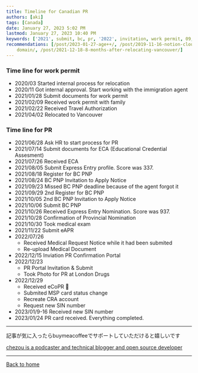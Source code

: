 ```yaml
---
title: Timeline for Canadian PR
authors: [aki]
tags: [Canada]
date: January 27, 2023 5:02 PM
lastmod: January 27, 2023 10:40 PM
keywords: ['2021', submit, bc, pr, '2022', invitation, work permit, 09, '02', '10']
recommendations: [/post/2023-01-27-age++/, /post/2019-11-16-notion-cloudflare-sub
    domain/, /post/2021-12-18-8-months-after-relocating-vancouver/]
---
```


### Time line for work permit

- 2020/03 Started internal process for relocation
- 2020/11 Got internal approval. Start working with the immigration agent
- 2021/01/28 Submit documents for work permit
- 2021/02/09 Received work permit with family
- 2021/02/22 Received Travel Authorization
- 2021/04/02 Relocated to Vancouver

### Time line for PR

- 2021/06/28 Ask HR to start process for PR
- 2021/07/14 Submit documents for ECA (Educational Credential Assesment)
- 2021/07/26 Received ECA
- 2021/08/05 Submit Express Entry profile. Score was 337.
- 2021/08/18 Register for BC PNP
- 2021/08/24 BC PNP Invitation to Apply Notice
- 2021/09/23 Missed BC PNP deadline because of the agent forgot it
- 2021/09/29 2nd Register for BC PNP
- 2021/10/05 2nd BC PNP Invitation to Apply Notice
- 2021/10/06 Submit BC PNP
- 2021/10/26 Received Express Entry Nomination. Score was 937.
- 2021/10/28 Confirmation of Provincial Nomination
- 2021/10/30 Took medical exam
- 2021/11/22 Submit eAPR
- 2022/07/26
    - Received Medical Request Notice while it had been submited
    - Re-upload Medical Document
- 2022/12/15 Inviation PR Confirmation Portal
- 2022/12/23
    - PR Portal Invitation & Submit
    - Took Photo for PR at London Drugs
- 2022/12/29
    - Received eCoPR 🎉
    - Submited MSP card status change
    - Recreate CRA account
    - Request new SIN number
- 2023/01/9-16 Received new SIN number
- 2023/01/24 PR card received. Everything completed.

---

記事が気に入ったらbuymeacoffeeでサポートしていただけると嬉しいです

[chezou is a podcaster and technical blogger and open source developer](https://www.buymeacoffee.com/chezou)

---

[Back to home](https://memo.chezo.uno/)
